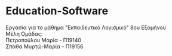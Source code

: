 # Education-Software
Εργασία για το μάθημα "Εκπαιδευτικό Λογισμικό" 8ου Εξαμήνου</br>
Μέλη Ομάδας:</br>
Πετροπούλου Μαρία - Π19140 </br>
Σπάθα Μυρτώ-Μαρία - Π19156
